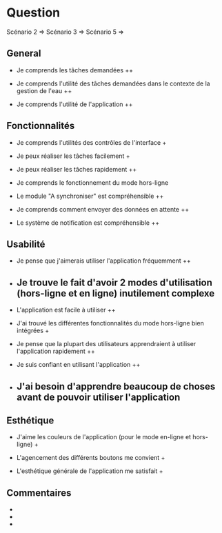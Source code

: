 # Question 
Scénario 2 => 
Scénario 3 => 
Scénario 5 => 

## General

- Je comprends les tâches demandées
	++

- Je comprends l'utilité des tâches demandées dans le contexte de la gestion de l'eau
	++

- Je comprends l'utilité de l'application
	++




## Fonctionnalités

- Je comprends l'utilités des contrôles de l'interface
	+

- Je peux réaliser les tâches facilement
	+

- Je peux réaliser les tâches rapidement
	++

- Je comprends le fonctionnement du mode hors-ligne
	

- Le module "A synchroniser" est compréhensible
	++
	

- Je comprends comment envoyer des données en attente
	++
	

- Le système de notification est compréhensible
	++



## Usabilité 

- Je pense que j'aimerais utiliser l'application fréquemment
	++

- Je trouve le fait d'avoir 2 modes d'utilisation (hors-ligne et en ligne) inutilement complexe
	--

- L'application est facile à utiliser 
	++


- J'ai trouvé les différentes fonctionnalités du mode hors-ligne bien intégrées
	+
	

- Je pense que la plupart des utilisateurs apprendraient à utiliser l'application rapidement
	++

- Je suis confiant en utilisant l'application
	++

- J'ai besoin d'apprendre beaucoup de choses avant de pouvoir utiliser l'application	
	--



## Esthétique
- J'aime les couleurs de l'application (pour le mode en-ligne et hors-ligne)
	+

- L'agencement des différents boutons me convient
	+

- L'esthétique générale de l'application me satisfait
	+


## Commentaires
- 
- 
- 
